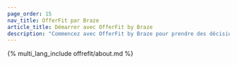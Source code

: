 ```yaml
---
page_order: 15
nav_title: OfferFit par Braze
article_title: Démarrer avec OfferFit by Braze
description: "Commencez avec OfferFit by Braze pour prendre des décisions d'intelligence artificielle 1:1 qui maximisent n'importe quel indicateur commercial !"
---
```


{% multi_lang_include offrefit/about.md %}
